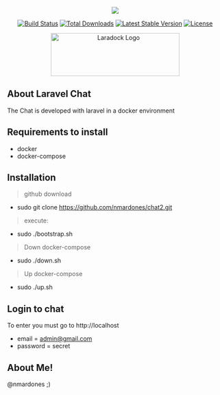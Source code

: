 <p align="center"><img src="https://laravel.com/assets/img/components/logo-laravel.svg"></p>
<p align="center"><a href="https://travis-ci.org/laravel/framework"><img src="https://travis-ci.org/laravel/framework.svg" alt="Build Status"></a>
<a href="https://packagist.org/packages/laravel/framework"><img src="https://poser.pugx.org/laravel/framework/d/total.svg" alt="Total Downloads"></a>
<a href="https://packagist.org/packages/laravel/framework"><img src="https://poser.pugx.org/laravel/framework/v/stable.svg" alt="Latest Stable Version"></a>
<a href="https://packagist.org/packages/laravel/framework"><img src="https://poser.pugx.org/laravel/framework/license.svg" alt="License"></a>
</p>
<p align="center">
<img src="https://camo.githubusercontent.com/7462ab10a86c1bc8d747f193f333b4d6d898bc35/68747470733a2f2f7331392e706f7374696d672e6f72672f6a626c6679747739662f6c617261646f636b2d6c6f676f2e6a7067" alt="Laradock Logo" data-canonical-src="https://s19.postimg.org/jblfytw9f/laradock-logo.jpg" width=300" height="100"></p>
<p/>

## About Laravel Chat

The Chat is developed with laravel in a docker environment

## Requirements to install

* docker
* docker-compose

## Installation

> github download
* sudo git clone https://github.com/nmardones/chat2.git

> execute:
* sudo ./bootstrap.sh

> Down docker-compose
* sudo ./down.sh

> Up docker-compose
* sudo ./up.sh

##  Login to chat

To enter you must go to http://localhost

* email = admin@gmail.com
* password = secret

## About Me!  

@nmardones ;) 
